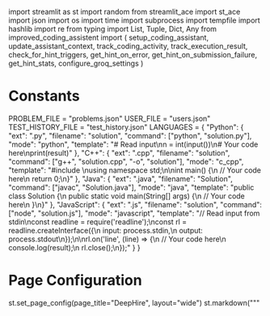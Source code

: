 import streamlit as st
import random
from streamlit_ace import st_ace
import json
import os
import time
import subprocess
import tempfile
import hashlib
import re
from typing import List, Tuple, Dict, Any
from improved_coding_assistent import (
    setup_coding_assistant, update_assistant_context, track_coding_activity,
    track_execution_result, check_for_hint_triggers, get_hint_on_error,
    get_hint_on_submission_failure, get_hint_stats, configure_groq_settings
)

# Constants
PROBLEM_FILE = "problems.json"
USER_FILE = "users.json"
TEST_HISTORY_FILE = "test_history.json"
LANGUAGES = {
    "Python": {
        "ext": ".py",
        "filename": "solution",
        "command": ["python", "solution.py"],
        "mode": "python",
        "template": "# Read input\nn = int(input())\n# Your code here\nprint(result)"
    },
    "C++": {
        "ext": ".cpp",
        "filename": "solution",
        "command": ["g++", "solution.cpp", "-o", "solution"],
        "mode": "c_cpp",
        "template": "#include <iostream>\nusing namespace std;\n\nint main() {\n    // Your code here\n    return 0;\n}"
    },
    "Java": {
        "ext": ".java",
        "filename": "Solution",
        "command": ["javac", "Solution.java"],
        "mode": "java",
        "template": "public class Solution {\n    public static void main(String[] args) {\n        // Your code here\n    }\n}"
    },
    "JavaScript": {
        "ext": ".js",
        "filename": "solution",
        "command": ["node", "solution.js"],
        "mode": "javascript",
        "template": "// Read input from stdin\nconst readline = require('readline');\nconst rl = readline.createInterface({\n  input: process.stdin,\n  output: process.stdout\n});\n\nrl.on('line', (line) => {\n  // Your code here\n  console.log(result);\n  rl.close();\n});"
    }
}

# Page Configuration
st.set_page_config(page_title="DeepHire", layout="wide")
st.markdown("""
    <style>
        /* Modern Gradient Background */
        .stApp { background: linear-gradient(135deg, #f5f7fa 0%, #c3cfe2 100%); }
        
        /* Card-like Containers */
        .problem-card, .editor-container, .test-results {
            background: white;
            border-radius: 15px;
            padding: 1.5rem;
            box-shadow: 0 4px 6px rgba(0, 0, 0, 0.1);
            margin-bottom: 1.5rem;
        }
        
        /* Difficulty Badges */
        .difficulty-badge {
            padding: 0.25rem 0.75rem;
            border-radius: 20px;
            font-weight: 600;
            font-size: 0.8rem;
        }
        .easy-badge { background: #e8f5e9; color: #2e7d32; }
        .medium-badge { background: #fff3e0; color: #ef6c00; }
        .hard-badge { background: #ffebee; color: #c62828; }
        
        /* AI Assistant Bubble */
        .ai-assistant {
            background: #f8f9fa;
            border-radius: 15px;
            padding: 1rem;
            position: relative;
            margin: 1rem 0;
            border-left: 4px solid #17a2b8;
        }
        .ai-assistant::before {
            content: '🤖';
            position: absolute;
            left: -35px;
            top: 50%;
            transform: translateY(-50%);
            font-size: 1.5rem;
        }
        
        /* Progress Indicators */
        .progress-ring {
            width: 80px;
            height: 80px;
            transform: rotate(-90deg);
        }
        .progress-ring-circle {
            transition: stroke-dashoffset 0.3s;
        }
        
        /* Timer styles */
        .timer-display {
            font-size: 1.5rem;
            font-weight: bold;
            text-align: center;
            padding: 0.5rem;
            border-radius: 10px;
            background: rgba(255, 255, 255, 0.8);
            margin-bottom: 1rem;
        }
        
        /* Navigation styles */
        .nav-button {
            width: 100%;
            margin-bottom: 0.5rem;
        }
        
        /* Pill style for tags */
        .pill {
            display: inline-block;
            padding: 0.25rem 0.75rem;
            border-radius: 20px;
            background: #f0f0f0;
            margin-right: 0.5rem;
            font-size: 0.8rem;
        }
        
        /* Highlight recent activity */
        .recent-activity {
            background: #fff8e1;
            border-left: 3px solid #ffc107;
            padding: 0.5rem;
            margin-bottom: 0.5rem;
            border-radius: 0 5px 5px 0;
        }
        
        /* Test mode styles */
        .test-mode-banner {
            background: linear-gradient(90deg, #4b6cb7 0%, #182848 100%);
            color: white;
            padding: 0.5rem 1rem;
            border-radius: 5px;
            text-align: center;
            margin-bottom: 1rem;
        }
        
        /* Feedback buttons */
        .feedback-btn {
            padding: 0.25rem 0.5rem;
            margin: 0 0.25rem;
            border-radius: 5px;
            border: none;
            cursor: pointer;
            transition: all 0.3s;
        }
        .feedback-btn:hover {
            transform: scale(1.1);
        }
        
        /* Code submission status */
        .submission-status {
            text-align: center;
            padding: 1rem;
            border-radius: 10px;
            margin: 1rem 0;
        }
        .submission-success {
            background: #e8f5e9;
            border: 1px solid #2e7d32;
        }
        .submission-partial {
            background: #fff3e0;
            border: 1px solid #ef6c00;
        }
        .submission-failure {
            background: #ffebee;
            border: 1px solid #c62828;
        }
    </style>
""", unsafe_allow_html=True)

# Security Functions
def hash_password(password: str) -> str:
    """Hash a password for storing."""
    salt = "deephire"  # In production, use a proper salt strategy
    return hashlib.sha256((password + salt).encode()).hexdigest()

def verify_password(stored_password: str, provided_password: str) -> bool:
    """Verify a stored password against one provided by user."""
    return stored_password == hash_password(provided_password)

# User Management Functions
def load_users() -> Dict[str, Dict[str, Any]]:
    """Load users from JSON file with error handling."""
    try:
        if not os.path.exists(USER_FILE):
            return {}
        with open(USER_FILE, "r") as f:
            return json.load(f)
    except (json.JSONDecodeError, IOError):
        st.error("Error loading user data. Please contact support.")
        return {}

def save_users(users: Dict[str, Dict[str, Any]]) -> None:
    """Save users to JSON file."""
    with open(USER_FILE, "w") as f:
        json.dump(users, f)

def register_user(username: str, password: str) -> bool:
    """Register a new user with validation."""
    # Input validation
    if not (3 <= len(username) <= 20 and re.match(r'^[a-zA-Z0-9_]+$', username)):
        st.error("Username must be 3-20 characters and contain only letters, numbers, and underscores.")
        return False
    
    if len(password) < 6:
        st.error("Password must be at least 6 characters long.")
        return False
    
    users = load_users()
    if username in users:
        return False
        
    users[username] = {
        "password": hash_password(password),
        "solved_problems": [],
        "attempts": {},
        "hint_usage": {
            "total_hints": 0,
            "basic_hints": 0,
            "advanced_hints": 0
        },
        "test_history": [],
        "joined_date": time.strftime("%Y-%m-%d"),
        "last_login": time.strftime("%Y-%m-%d %H:%M:%S")
    }
    save_users(users)
    return True

def authenticate_user(username: str, password: str) -> bool:
    """Authenticate a user and update last login time."""
    users = load_users()
    if username not in users:
        return False
    
    is_valid = verify_password(users[username]["password"], password)
    if is_valid:
        # Update last login time
        users[username]["last_login"] = time.strftime("%Y-%m-%d %H:%M:%S")
        save_users(users)
        
    return is_valid

def update_user_progress(username: str, problem_id: int, status: str, hint_stats: Dict[str, int] = None) -> None:
    """Update user's progress on a problem with hint usage tracking."""
    users = load_users()
    if username not in users:
        return
    
    if status == "solved":
        if problem_id not in users[username]["solved_problems"]:
            users[username]["solved_problems"].append(problem_id)
    
    # Update attempts count
    users[username]["attempts"][str(problem_id)] = users[username]["attempts"].get(str(problem_id), 0) + 1
    
    # Update hint usage if provided
    if hint_stats:
        if "hint_usage" not in users[username]:
            users[username]["hint_usage"] = {
                "total_hints": 0,
                "basic_hints": 0,
                "advanced_hints": 0
            }
        
        users[username]["hint_usage"]["total_hints"] += hint_stats.get("total_hints", 0)
        users[username]["hint_usage"]["basic_hints"] += hint_stats.get("basic_hints", 0)
        users[username]["hint_usage"]["advanced_hints"] += hint_stats.get("advanced_hints", 0)
        
        # Add problem-specific hint usage
        if "problem_hints" not in users[username]:
            users[username]["problem_hints"] = {}
            
        users[username]["problem_hints"][str(problem_id)] = hint_stats
    
    save_users(users)

def save_test_results(username: str, test_data: Dict[str, Any]) -> None:
    """Save test results to user history."""
    users = load_users()
    if username not in users:
        return
    
    # Initialize test history if it doesn't exist
    if "test_history" not in users[username]:
        users[username]["test_history"] = []
    
    # Add timestamp
    test_data["timestamp"] = time.strftime("%Y-%m-%d %H:%M:%S")
    
    # Save to user's test history
    users[username]["test_history"].append(test_data)
    
    # Limit to last 10 tests
    users[username]["test_history"] = users[username]["test_history"][-10:]
    
    save_users(users)

def get_user_progress(username: str) -> Dict[str, Any]:
    """Get user's progress data."""
    users = load_users()
    return users.get(username, {
        "solved_problems": [],
        "attempts": {},
        "hint_usage": {
            "total_hints": 0,
            "basic_hints": 0,
            "advanced_hints": 0
        },
        "test_history": []
    })

# AI Assistant Configuration
def groq_settings_ui() -> None:
    """UI for Groq API configuration with better UX."""
    with st.sidebar.expander("🧠 AI Assistant Settings"):
        # Improvement: Add explanation of AI assistant capabilities
        st.caption("Configure the AI-powered hint system to help you solve coding challenges")
        
        groq_api_key = st.text_input("Groq API Key", type="password", 
                                    value=st.session_state.get("groq_api_key", ""))
        
        groq_model = st.selectbox(
            "Groq Model",
            ["llama-3.3-70b-versatile", "llama3-70b-8192", "llama3-8b-8192", "mixtral-8x7b-32768"],
            index=0
        )
        
        hint_frequency = st.slider("Hint Frequency", 1, 10, 5, 
                                 help="Higher values mean fewer automatic hints")
        
        if st.button("Save Settings"):
            st.session_state["groq_api_key"] = groq_api_key
            st.session_state["hint_frequency"] = hint_frequency
            configure_groq_settings(st, groq_api_key, groq_model)
            st.success("AI Assistant settings updated!")
            
    # Show hint statistics if assistant is configured
    if 'coding_assistant' in st.session_state and st.session_state.coding_assistant.use_groq_for_hints:
        stats = get_hint_stats(st)
        
        # Display metrics in a more visually appealing way
        with st.sidebar.container():
            st.markdown("### 🤖 AI Assistant Stats")
            col1, col2 = st.columns(2)
            with col1:
                st.metric("Total Hints", f"{stats['total_hints']}")
            with col2:
                st.metric("Accuracy", f"{stats.get('accuracy', 0)}%")
            
            # Progress bar for basic vs advanced hints
            if stats['total_hints'] > 0:
                basic_ratio = stats['basic_hints'] / stats['total_hints']
                st.markdown(f"""
                    <div style="display: flex; align-items: center; margin-bottom: 0.5rem;">
                        <div style="flex-grow: 1; height: 8px; border-radius: 4px; background: #eee; margin-right: 0.5rem;">
                            <div style="width: {basic_ratio*100}%; height: 100%; background: #17a2b8; border-radius: 4px;"></div>
                        </div>
                        <div style="font-size: 0.8rem;">
                            Basic: {stats['basic_hints']} | Advanced: {stats['advanced_hints']}
                        </div>
                    </div>
                """, unsafe_allow_html=True)

def show_auth_forms() -> None:
    """Show login and registration forms with improved UI."""
    col1, col2 = st.columns([2, 1])
    
    with col1:
        # Branding and welcome message
        st.markdown("""
            <div style="text-align: center; padding: 2rem 1rem;">
                <h1 style="color: #4b6cb7;">Welcome to DeepHire</h1>
                <p style="font-size: 1.1rem;">The AI-powered coding assessment platform for modern tech recruitment</p>
            </div>
        """, unsafe_allow_html=True)
        
        # Features highlight
        st.markdown("""
            <div style="display: flex; justify-content: space-between; margin: 2rem 0;">
                <div style="flex: 1; text-align: center; padding: 1rem; margin: 0 0.5rem;">
                    <div style="font-size: 2rem; color: #4b6cb7; margin-bottom: 0.5rem;">🧠</div>
                    <h3>AI-Powered Hints</h3>
                    <p>Get personalized guidance when stuck on coding problems</p>
                </div>
                <div style="flex: 1; text-align: center; padding: 1rem; margin: 0 0.5rem;">
                    <div style="font-size: 2rem; color: #4b6cb7; margin-bottom: 0.5rem;">📊</div>
                    <h3>Skill Assessment</h3>
                    <p>Evaluate your coding skills with adaptive difficulty</p>
                </div>
                <div style="flex: 1; text-align: center; padding: 1rem; margin: 0 0.5rem;">
                    <div style="font-size: 2rem; color: #4b6cb7; margin-bottom: 0.5rem;">📈</div>
                    <h3>Progress Tracking</h3>
                    <p>Monitor your learning journey with detailed analytics</p>
                </div>
            </div>
        """, unsafe_allow_html=True)
    
    with col2:
        tab1, tab2 = st.tabs(["Login", "Register"])
        
        with tab1:
            with st.form("login_form"):
                st.markdown("<h3 style='text-align: center;'>Sign In</h3>", unsafe_allow_html=True)
                username = st.text_input("Username", key="login_username")
                password = st.text_input("Password", type="password", key="login_password")
                remember = st.checkbox("Remember me")
                
                if st.form_submit_button("Login", use_container_width=True):
                    if not username or not password:
                        st.error("Please enter both username and password")
                    elif authenticate_user(username, password):
                        st.session_state["authenticated"] = True
                        st.session_state["username"] = username
                        st.success("Login successful!")
                        time.sleep(1)  # Brief pause for better UX
                        st.experimental_rerun()
                    else:
                        st.error("Invalid username or password")
        
        with tab2:
            with st.form("register_form"):
                st.markdown("<h3 style='text-align: center;'>Create Account</h3>", unsafe_allow_html=True)
                new_username = st.text_input("Choose Username", key="register_username")
                st.caption("3-20 characters, letters, numbers and underscores only")
                
                new_password = st.text_input("Create Password", type="password", key="register_password")
                st.caption("At least 6 characters")
                
                confirm_password = st.text_input("Confirm Password", type="password", key="confirm_password")
                agree_terms = st.checkbox("I agree to the Terms of Service")
                
                if st.form_submit_button("Register", use_container_width=True):
                    if not new_username or not new_password or not confirm_password:
                        st.error("Please fill in all fields")
                    elif not agree_terms:
                        st.error("You must agree to the Terms of Service")
                    elif new_password != confirm_password:
                        st.error("Passwords do not match")
                    elif register_user(new_username, new_password):
                        st.success("Registration successful! Please login.")
                    else:
                        st.error("Username already exists or invalid format")

# Problem Management Functions
def load_problems() -> List[Dict[str, Any]]:
    """Load problems from JSON file with error handling."""
    try:
        if not os.path.exists(PROBLEM_FILE):
            return []
        with open(PROBLEM_FILE, "r", encoding="utf-8") as file:
            return json.load(file)
    except (json.JSONDecodeError, IOError) as e:
        st.error(f"Error loading problems: {str(e)}")
        return []

def get_problems_by_difficulty(difficulty: str) -> List[Dict[str, Any]]:
    """Filter problems by difficulty level."""
    return [p for p in load_problems() if p["difficulty"].lower() == difficulty.lower()]

def get_problem_by_id(problem_id: int) -> Dict[str, Any]:
    """Get problem by ID using efficient generator."""
    return next((p for p in load_problems() if p["id"] == problem_id), None)

def get_problems_by_tag(tag: str) -> List[Dict[str, Any]]:
    """Filter problems by tag."""
    return [p for p in load_problems() if tag.lower() in [t.lower() for t in p.get("tags", [])]]

def get_recommended_problems(username: str, limit: int = 3) -> List[Dict[str, Any]]:
    """Get recommended problems based on user's progress and skill level."""
    user_progress = get_user_progress(username)
    solved_problems = user_progress.get("solved_problems", [])
    hint_usage = user_progress.get("hint_usage", {})
    
    # Determine user's skill level based on solved problems difficulty
    all_problems = load_problems()
    solved_difficulties = [p["difficulty"] for p in all_problems if p["id"] in solved_problems]
    
    # Count by difficulty
    easy_count = solved_difficulties.count("Easy")
    medium_count = solved_difficulties.count("Medium")
    hard_count = solved_difficulties.count("Hard")
    
    # Determine user's primary skill level
    if hard_count > 5:
        target_difficulty = "Hard"
    elif medium_count > 10 or (easy_count > 15 and medium_count > 3):
        target_difficulty = "Medium"
    else:
        target_difficulty = "Easy"
    
    # Get unsolved problems of the target difficulty
    unsolved = [p for p in all_problems if p["id"] not in solved_problems and p["difficulty"] == target_difficulty]
    
    # Sort by potential relevance based on tags of previously solved problems
    solved_tags = []
    for p in all_problems:
        if p["id"] in solved_problems:
            solved_tags.extend(p.get("tags", []))
    
    # Count tag frequency
    tag_counts = {}
    for tag in solved_tags:
        tag_counts[tag] = tag_counts.get(tag, 0) + 1
    
    # Score unsolved problems based on tag relevance
    for problem in unsolved:
        problem["relevance_score"] = sum(tag_counts.get(tag, 0) for tag in problem.get("tags", []))
    
    # Sort by relevance and return top recommendations
    recommended = sorted(unsolved, key=lambda p: p.get("relevance_score", 0), reverse=True)
    return recommended[:limit]

# Code Execution and Evaluation Functions
def execute_code(user_code: str, language: str, input_data: str = "") -> Tuple[str, str]:
    """Execute user code in a secure temporary directory with improved error handling."""
    with tempfile.TemporaryDirectory() as temp_dir:
        lang_config = LANGUAGES[language]
        code_path = os.path.join(temp_dir, lang_config["filename"] + lang_config["ext"])
        
        # Write code to file
        try:
            with open(code_path, "w", encoding="utf-8") as f:
                f.write(user_code)
        except Exception as e:
            return "", f"⚠️ Error writing code file: {str(e)}"

        # Compilation step for compiled languages
        compile_error = None
        if language in ["C++", "Java"]:
            try:
                compile_cmd = lang_config["command"] if language == "Java" else ["g++", code_path, "-o", os.path.join(temp_dir, "solution")]
                result = subprocess.run(compile_cmd, check=True, capture_output=True, text=True, cwd=temp_dir)
                if result.stderr:
                    return "", result.stderr.strip()
            except subprocess.CalledProcessError as e:
                return "", e.stderr.strip()
            except Exception as e:
                return "", str(e)

        # Prepare execution command
        try:
            if language == "C++":
                run_cmd = [os.path.join(temp_dir, "solution")]
            elif language == "Java":
                run_cmd = ["java", "-cp", temp_dir, lang_config["filename"].removesuffix(".java")]
            elif language == "JavaScript":
                run_cmd = ["node", code_path]
            else:
                run_cmd = ["python", code_path]

            # Execute the code with timeout
            result = subprocess.run(
                run_cmd,
                input=input_data,
                text=True,
                capture_output=True,
                timeout=5,
                cwd=temp_dir
            )
            
            # Capture both stdout and stderr
            output = result.stdout.strip()
            error = result.stderr.strip()
            
            # Handle JavaScript specific stdout/stderr combination
            if language == "JavaScript" and error:
                if "SyntaxError" in error or "ReferenceError" in error:
                    return "", error
                else:
                    output = f"{output}\n{error}" if output else error
                    return output, ""
                    
            return output, error
            
        except subprocess.TimeoutExpired:
            return "", "⏳ Timeout Error: Execution exceeded 5 seconds"
        except Exception as e:
            return "", f"⚠️ Unexpected Error: {str(e)}"

def evaluate_submission(user_code: str, test_cases: List[Dict[str, str]], language: str) -> Tuple[List[Tuple], List[Dict]]:
    """Evaluate user code against all test cases with performance metrics."""
    results = []
    failed_cases = []
    execution_times = []
    
    for case_id, test_case in enumerate(test_cases, 1):
        input_data = test_case["input"]
        expected = test_case["expected_output"].strip()
        
        # Measure execution time
        start_time = time.time()
        output, error = execute_code(user_code, language, input_data)
        execution_time = time.time() - start_time
        execution_times.append(execution_time)
        
        if error:
            status = "❌ Failed"
            output = f"{error}\n{output}".strip()
        else:
            # Normalize whitespace and line endings for comparison
            normalized_output = re.sub(r'\s+', ' ', output).strip()
            normalized_expected = re.sub(r'\s+', ' ', expected).strip()
            
            status = "✅ Passed" if normalized_output == normalized_expected else "❌ Failed"
        
        results.append((case_id, status, output, expected, execution_time))
        if status == "❌ Failed":
            failed_cases.append({
                "id": case_id,
                "input": input_data,
                "output": output,
                "expected": expected,
                "result": error if error else "Output mismatch",
                "execution_time": execution_time
            })
            
            # Track execution result for the assistant
            track_execution_result(st, user_code, language, 
                                  error if error else "Output mismatch",
                                  {"id": case_id, "input": input_data})
    
    # Calculate performance metrics
    avg_execution_time = sum(execution_times) / len(execution_times) if execution_times else 0
    max_execution_time = max(execution_times) if execution_times else 0
    
    # Return with performance data
    return results, failed_cases, {
        "avg_execution_time": avg_execution_time,
        "max_execution_time": max_execution_time,
        "passed": len(results) - len(failed_cases),
        "total": len(results)
    }

def display_problem(problem: Dict[str, Any]) -> None:
    """Display problem information with enhanced visual design."""
    with st.container():
        st.markdown(f"""
            <div class='problem-card'>
                <div style="display: flex; align-items: center; gap: 1rem; margin-bottom: 1.5rem;">
                    <h2 style="margin: 0;">{problem['title']}</h2>
                    <span class='difficulty-badge {problem['difficulty'].lower()}-badge'>
                        {problem['difficulty']}
                    </span>
                </div>
                <div style="display: flex; gap: 1rem; margin-bottom: 1rem;">
                    <div class='pill'>🏷️ {', '.join(problem['tags'])}</div>
                    <div class='pill'>✅ {len(problem['test_cases'])} Test Cases</div>
                </div>
                {problem["statement"]}
            </div>
        """, unsafe_allow_html=True)
        
        with st.expander("📚 Sample Input & Output", expanded=True):
            for idx, tc in enumerate(problem["test_cases"][:2], 1):
                st.markdown(f"**Sample {idx}**")
                with st.container():
                    col1, col2 = st.columns(2)
                    with col1:
                        st.code(f"Input:\n{tc['input']}", language="text")
                    with col2:
                        st.code(f"Output:\n{tc['expected_output']}", language="text")
                        
        # Add more resources and hints for problem
        if problem.get("resources"):
            with st.expander("📖 Additional Resources", expanded=False):
                for resource in problem.get("resources", []):
                    st.markdown(f"- {resource}")
                    
        if problem.get("hints"):
            with st.expander("💡 Starting Hints", expanded=False):
                st.warning("These are general hints to get you started. For more specific help, use the AI assistant.")
                for hint in problem.get("hints", []):
                    st.markdown(f"- {hint}")

def initialize_session_state() -> None:
    """Initialize session state variables with improved defaults."""
    defaults = {
        "start_time": None,
        "timer_running": False,
        "current_code": "",
        "current_problem": None,
        "current_language": "Python",
        "last_hint_check": time.time(),
        "hint_frequency": 5,  # Default hint check frequency (lower = more frequent)
        "show_hints": True,   # Allow user to toggle hints on/off
        "test_mode_expanded": False,  # For test mode UI
        "feedback_given": {},  # Track when feedback is given on hints
        "code_history": [],   # Track code versions
        "editor_layout": "split",  # Layout preference
        "theme": "light",     # Theme preference
        "notifications": []   # System notifications
    }
    for key, value in defaults.items():
        if key not in st.session_state:
            st.session_state[key] = value

def display_hint(hint_data: Dict[str, str]) -> None:
    """Show hint in a modal pop-up instead of sidebar."""
    # Store hint data in session state to trigger modal
    st.session_state.active_hint = hint_data

def show_hint_modal() -> None:
    """Display hint in a centered modal pop-up."""
    if 'active_hint' not in st.session_state or not st.session_state.active_hint:
        return

    hint_data = st.session_state.active_hint
    hint_id = hashlib.md5(json.dumps(hint_data).encode()).hexdigest()[:6]

    # Modal overlay styling
    st.markdown(f"""
        <style>
            .hint-modal {{
                position: fixed;
                top: 50%;
                left: 50%;
                transform: translate(-50%, -50%);
                background: white;
                padding: 2rem;
                border-radius: 15px;
                box-shadow: 0 0 20px rgba(0,0,0,0.2);
                z-index: 1000;
                width: 80%;
                max-width: 600px;
            }}
            .hint-overlay {{
                position: fixed;
                top: 0;
                left: 0;
                right: 0;
                bottom: 0;
                background: rgba(0,0,0,0.5);
                z-index: 999;
            }}
        </style>
        <div class="hint-overlay" onclick="document.querySelector('.hint-modal').style.display='none';"></div>
        <div class="hint-modal">
    """, unsafe_allow_html=True)

    # Modal content
    with st.container():
        st.markdown(f"""
            <div class='ai-assistant'>
                <div style="display: flex; align-items: center; margin-bottom: 0.5rem;">
                    <div style="font-size: 1.2rem; margin-right: 0.5rem;">💡</div>
                    <strong>{hint_data.get('type', 'General').title()} Hint</strong>
                    <div style="flex-grow: 1; text-align: right;">
                        <button onclick="document.querySelector('.hint-modal').style.display='none';" 
                                style="background: none; border: none; cursor: pointer; font-size: 1.2rem;">
                            ×
                        </button>
                    </div>
                </div>
                <div style="margin-left: 1.5rem;">
                    {hint_data.get('content', '')}
                </div>
            </div>
        """, unsafe_allow_html=True)

        # Feedback system
        feedback_key = f"hint_feedback_{hint_id}"
        if feedback_key not in st.session_state.feedback_given:
            st.session_state.feedback_given[feedback_key] = None

        if st.session_state.feedback_given[feedback_key] is None:
            cols = st.columns([1, 1, 4])
            with cols[0]:
                if st.button("👍 Helpful", key=f"helpful_{hint_id}"):
                    st.session_state.feedback_given[feedback_key] = "helpful"
                    track_hint_feedback(st.session_state.username, hint_id, "helpful")
                    del st.session_state.active_hint
                    st.rerun()
            with cols[1]:
                if st.button("👎 Not Helpful", key=f"noth_{hint_id}"):
                    st.session_state.feedback_given[feedback_key] = "not_helpful"
                    track_hint_feedback(st.session_state.username, hint_id, "not_helpful")
                    del st.session_state.active_hint
                    st.rerun()

    st.markdown("</div>", unsafe_allow_html=True)

def track_hint_feedback(username: str, hint_id: str, feedback: str) -> None:
    """Track user feedback on hints in their profile."""
    users = load_users()
    if username in users:
        if "hint_feedback" not in users[username]:
            users[username]["hint_feedback"] = {}
        
        users[username]["hint_feedback"][hint_id] = {
            "feedback": feedback,
            "timestamp": time.strftime("%Y-%m-%d %H:%M:%S")
        }
        save_users(users)

def initialize_test_session():
    """Initialize session state for test mode"""
    if 'test_mode' not in st.session_state:
        st.session_state.test_mode = False
        st.session_state.test_start_time = None
        st.session_state.test_questions = []
        st.session_state.current_test_question = 0
        st.session_state.test_scores = []
        st.session_state.test_hints_used = []

def calculate_score(time_taken, hints_used, difficulty):
    """Calculate score based on time taken and hints used"""
    base_score = {"Easy": 100, "Medium": 200, "Hard": 300}[difficulty]
    time_penalty = max(0, (time_taken - 300) // 60) * 5  # 5 points penalty per minute over 5 mins
    hint_penalty = hints_used * 20  # 20 points per hint
    final_score = max(0, base_score - time_penalty - hint_penalty)
    return final_score

def take_test_mode():
    """Handle the test mode interface"""
    st.title("DeepHire - Coding Assessment")
    
    # Sidebar with test info
    with st.sidebar:
        st.header("Test Information")
        st.write(f"Welcome, {st.session_state['username']}!")
        st.write("Time Limit: 45 minutes")
        st.write(f"Questions: {len(st.session_state.test_questions)}")
        st.write(f"Current Question: {st.session_state.current_test_question + 1}")
        
        if st.session_state.test_start_time:
            elapsed = int(time.time() - st.session_state.test_start_time)
            remaining = max(0, 2700 - elapsed)  # 45 minutes = 2700 seconds
            st.write(f"Time Remaining: {remaining//60:02d}:{remaining%60:02d}")

    # Initialize test if not started
    if not st.session_state.test_questions:
        easy_problems = get_problems_by_difficulty("Easy")
        st.session_state.test_questions = [random.choice(easy_problems)]
        st.session_state.test_start_time = time.time()
        st.session_state.test_hints_used = [0]
        st.session_state.current_test_question = 0

    current_problem = st.session_state.test_questions[st.session_state.current_test_question]
    
    # Main layout
    col1, col2 = st.columns([1, 2], gap="large")
    
    with col1:
        display_problem(current_problem)
        
        # Hint tracking
        current_time = time.time()
        if current_time - st.session_state.last_hint_check > 10:
            hint_data = check_for_hint_triggers(st)
            st.session_state.last_hint_check = current_time
            if hint_data:
                st.session_state.test_hints_used[-1] += 1
                display_hint(hint_data)

    with col2:
        st.header("Code Editor")
        language = st.selectbox("Language", list(LANGUAGES.keys()),
                              key=f"test_lang_{st.session_state.current_test_question}")
        
        code_key = f"test_editor_{current_problem['id']}_{language}"
        if f"test_code_{current_problem['id']}" not in st.session_state:
            st.session_state[f"test_code_{current_problem['id']}"] = LANGUAGES[language]["template"]
        
        user_code = st_ace.st_ace(
            value=st.session_state[f"test_code_{current_problem['id']}"],
            language=LANGUAGES[language]["mode"],
            theme="hc-black",
            key=code_key,
            height=400,
            font_size=14,
            auto_update=True
        )
        
        if user_code != st.session_state[f"test_code_{current_problem['id']}"]:
            track_coding_activity(st, user_code, language)
            st.session_state[f"test_code_{current_problem['id']}"] = user_code

        # Test runner and submission
        with st.expander("Test Runner", expanded=True):
            custom_input = st.text_area("Test Input", height=100)
            run_col, hint_col = st.columns([3, 1])
            
            with run_col:
                if st.button("Run Test"):
                    if user_code.strip():
                        output, error = execute_code(user_code, language, custom_input)
                        track_execution_result(st, user_code, language, 
                                             error if error else output,
                                             {"input": custom_input})
                        if error:
                            st.error(f"Error:\n```\n{error}\n```")
                        if output:
                            st.success(f"Output:\n```\n{output}\n```")

            with hint_col:
                if st.button("Get Hint"):
                    hint_data = check_for_hint_triggers(st)
                    if hint_data:
                        st.session_state.test_hints_used[-1] += 1
                        display_hint(hint_data)

        # Submit button
        if st.button("Submit Solution"):
            if not user_code.strip():
                st.error("Please write code before submitting")
            else:
                with st.spinner("Evaluating..."):
                    results, failed = evaluate_submission(user_code, current_problem["test_cases"], language)
                    time_taken = int(time.time() - st.session_state.test_start_time)
                    
                    if len(failed) == 0:
                        score = calculate_score(
                            time_taken,
                            st.session_state.test_hints_used[-1],
                            current_problem["difficulty"]
                        )
                        st.session_state.test_scores.append(score)
                        
                        # Decide next question
                        if st.session_state.current_test_question == 0:
                            medium_problems = get_problems_by_difficulty("Medium")
                            next_difficulty = "Medium" if time_taken < 900 else "Easy"  # 15 minutes
                            next_problems = get_problems_by_difficulty(next_difficulty)
                            next_problem = random.choice(next_problems)
                            st.session_state.test_questions.append(next_problem)
                            st.session_state.test_hints_used.append(0)
                            st.session_state.current_test_question += 1
                            st.success("First question solved! Moving to next question.")
                        else:
                            st.session_state.test_mode = False
                            display_test_results()
                    else:
                        st.error("Some test cases failed. Try again!")
                        for case_id, status, output, expected in results:
                            if status == "❌ Failed":
                                st.write(f"Test Case {case_id}:")
                                st.code(f"Expected:\n{expected}")
                                st.code(f"Received:\n{output}")

def display_test_results():
    """Display final test results"""
    st.title("Test Results")
    total_score = sum(st.session_state.test_scores)
    st.write(f"Total Score: {total_score}/300")
    st.write(f"Questions Solved: {len(st.session_state.test_scores)}/2")
    st.write(f"Hints Used: {sum(st.session_state.test_hints_used)}")
    
    performance = "Excellent" if total_score >= 240 else "Good" if total_score >= 180 else "Needs Improvement"
    st.write(f"Performance: {performance}")
    
    if st.button("Return to Main"):
        st.session_state.test_mode = False
        st.session_state.test_questions = []
        st.session_state.test_scores = []
        st.session_state.test_hints_used = []
        
def main_application():
    """Main application logic with test mode option and regular practice mode."""
    # Initialize test session state
    # initialize_test_session()  # Commented out as the function is not defined
    
    st.title("DeepHire �")
    st.sidebar.write(f"Welcome, {st.session_state['username']}!")
    
    # Sidebar with test mode toggle and progress
    with st.sidebar:
        if st.button("Take Assessment"):
            st.session_state.test_mode = True
        
        # Show user progress
        progress = get_user_progress(st.session_state['username'])
        st.write("### Your Progress")
        st.write(f"Problems Solved: {len(progress['solved_problems'])}")

    # Show hint modal if active hint exists
    show_hint_modal()

    # Switch between test mode and regular mode
    if st.session_state.test_mode:
        st.warning("Test mode is not implemented yet.")
    else:
        # Regular practice mode logic
        initialize_session_state()
        
        # Problem Selection Sidebar
        with st.sidebar:
            st.header("Problem Selection")
            difficulty = st.selectbox("Difficulty Level", ["Easy", "Medium", "Hard"])
            problems = get_problems_by_difficulty(difficulty)
            
            if not problems:
                st.warning("No problems found for selected difficulty")
                return
                
            problem_options = [f"{p['id']}: {p['title']}" for p in problems]
            selected_problem = st.selectbox("Choose Problem", problem_options)
            problem_id = int(selected_problem.split(":")[0])
            problem = get_problem_by_id(problem_id)
            
            if not problem:
                st.error("Selected problem not found")
                return
            
            # Update assistant context when problem changes
            if st.session_state.current_problem != problem_id:
                st.session_state.current_problem = problem_id
                update_assistant_context(st, problem)
                
            # Display hint statistics
            st.subheader("Hint Usage")
            hint_stats = get_hint_stats(st)
            col1, col2 = st.columns(2)
            with col1:
                st.metric("Basic", hint_stats["basic_hints"])
            with col2:
                st.metric("Advanced", hint_stats["advanced_hints"])
                
            if hint_stats["total_hints"] > 0:
                st.progress(hint_stats["basic_hints"] / max(1, hint_stats["total_hints"]))
                st.caption("Advanced hints may impact your score")
        
        setup_coding_assistant(st)
        
        # AI settings in sidebar
        groq_settings_ui()

        # Main Interface Columns
        col1, col2 = st.columns([1, 2], gap="large")

        with col1:
            if problem:
                display_problem(problem)
                
                # Check for hints based on inactivity or patterns
                current_time = time.time()
                if current_time - st.session_state.last_hint_check > 10:  # Every 10 seconds
                    hint_data = check_for_hint_triggers(st)
                    st.session_state.last_hint_check = current_time
                    
                    if hint_data:
                        display_hint(hint_data)  # This will trigger the modal

        with col2:
            st.header("Code Editor")
            language = st.selectbox("Programming Language", list(LANGUAGES.keys()), 
                                 key="lang_select", index=list(LANGUAGES.keys()).index(st.session_state.current_language))
            
            # Timer Control
            timer_col1, timer_col2 = st.columns([2, 1])
            with timer_col1:
                if st.button("⏱️ Start Timer") and not st.session_state.timer_running:
                    st.session_state.start_time = time.time()
                st.session_state.timer_running = True
                if st.button("⏹️ Stop Timer") and st.session_state.timer_running:
                    st.session_state.timer_running = False
                if st.button("🔄 Reset Timer"):
                    st.session_state.start_time = None
                    st.session_state.timer_running = False
                if st.session_state.timer_running:
                    elapsed = int(time.time() - st.session_state.start_time)
                    st.markdown(f"**Time Elapsed:** {elapsed//60:02d}:{elapsed%60:02d}")
                elif st.session_state.start_time:
                    elapsed = int(time.time() - st.session_state.start_time)
                    st.markdown(f"**Time Elapsed:** {elapsed//60:02d}:{elapsed%60:02d} (Paused)")
            
            # Code Editor
            code_key = f"editor_{problem_id}_{language}"
            if st.session_state.current_problem != problem_id or st.session_state.current_language != language:
                default_code = LANGUAGES[language]["template"]
                st.session_state.current_code = default_code
                st.session_state.current_language = language
            
            user_code = st_ace.st_ace(
                value=st.session_state.current_code,
                language=LANGUAGES[language]["mode"],
                theme="hc-black",
                key=code_key,
                height=400,
                font_size=14,
                auto_update=True
            )
            
            # Track coding activity whenever code changes
            if user_code != st.session_state.current_code:
                track_coding_activity(st, user_code, language)
                st.session_state.current_code = user_code
            
            # Custom Test Case Section
            with st.expander("🔧 Custom Test Runner", expanded=True):
                custom_input = st.text_area("Input Data", height=100)
                run_test_col, hint_col = st.columns([3, 1])
                
                with run_test_col:
                    if st.button("▶️ Run Custom Test", use_container_width=True):
                        if not user_code.strip():
                            st.error("Please write code before testing")
                        else:
                            output, error = execute_code(user_code, language, custom_input)
                            
                            # Track execution for the assistant
                            track_execution_result(st, user_code, language, 
                                                  error if error else output,
                                                  {"input": custom_input})
                            
                            if error:
                                st.error(f"**Error:**\n```\n{error}\n```")
                                hint_data = get_hint_on_error(st, error, {"input": custom_input})
                                if hint_data:
                                    display_hint(hint_data)  # Triggers modal
                            if output:
                                st.success(f"**Output:**\n```\n{output}\n```")
                
                with hint_col:
                    if st.button("💡 Get Hint", use_container_width=True):
                        hint_data = check_for_hint_triggers(st)
                        if not hint_data and st.session_state.last_hint_check:
                            if st.session_state.coding_assistant.execution_results:
                                last_result = st.session_state.coding_assistant.execution_results[-1]
                                hint_data = get_hint_on_error(st, last_result.get('result', ''), 
                                                             last_result.get('test_case'))
                            else:
                                hint_data = st.session_state.coding_assistant.generate_hint(trigger_type="inactivity")
                        if hint_data:
                            display_hint(hint_data)  # Triggers modal
                        else:
                            st.info("You're on the right track! Keep coding.")
            
            # Submission Handling
            if st.button("🚀 Submit Solution", use_container_width=True):
                if not user_code.strip():
                    st.error("Please write code before submitting")
                else:
                    with st.spinner("Evaluating submission..."):
                        results, failed = evaluate_submission(user_code, problem["test_cases"], language)
                        passed = len(results) - len(failed)
                        
                        st.subheader(f"Results: {passed}/{len(results)} Passed")
                        for case_id, status, output, expected in results:
                            with st.expander(f"Test Case {case_id}: {status}", expanded=status == "❌ Failed"):
                                st.code(f"Expected:\n{expected}", language="text")
                                st.code(f"Received:\n{output}", language="text")
                        
                        if len(failed) == 0:
                            st.balloons()
                            st.success("🎉 All test cases passed! Excellent work!")
                            hint_stats = get_hint_stats(st)
                            update_user_progress(
                                username=st.session_state.username,
                                problem_id=problem_id,
                                status="solved",
                                hint_stats=hint_stats
                            )
                        else:
                            hint_data = get_hint_on_submission_failure(st, failed)
                            if hint_data:
                                display_hint(hint_data)  # Triggers modal


def main():
    """Main entry point with authentication check."""
    if "authenticated" not in st.session_state:
        st.session_state["authenticated"] = False
    
    if not st.session_state["authenticated"]:
        st.title("DeepHire")
        show_auth_forms()
    else:
        main_application()

if __name__ == "__main__":
    main()